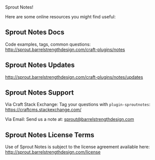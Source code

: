 Sprout Notes!

Here are some online resources you might find useful:


Sprout Notes Docs
------------------------------------------------------------
Code examples, tags, common questions:
http://sprout.barrelstrengthdesign.com/craft-plugins/notes


Sprout Notes Updates
------------------------------------------------------------
http://sprout.barrelstrengthdesign.com/craft-plugins/notes/updates


Sprout Notes Support
------------------------------------------------------------

Via Craft Stack Exchange: Tag your questions with `plugin-sproutnotes`:
https://craftcms.stackexchange.com/

Via Email:
Send us a note at: sprout@barrelstrengthdesign.com


Sprout Notes License Terms
------------------------------------------------------------
Use of Sprout Notes is subject to the license agreement available here:
http://sprout.barrelstrengthdesign.com/license
